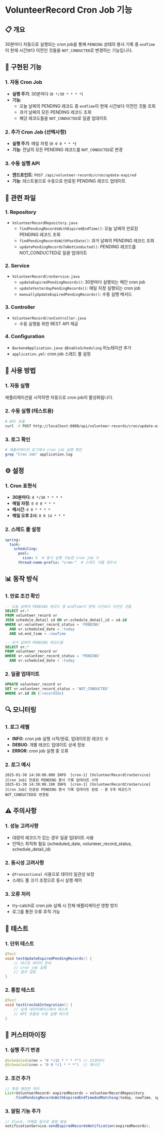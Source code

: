 # VolunteerRecord Cron Job 기능

## 📋 개요
30분마다 자동으로 실행되는 cron job을 통해 `PENDING` 상태의 봉사 기록 중 `endTime`이 현재 시간보다 이전인 것들을 `NOT_CONDUCTED`로 변경하는 기능입니다.

## 🔧 구현된 기능

### 1. 자동 Cron Job
- **실행 주기**: 30분마다 (`0 */30 * * * *`)
- **기능**: 
  - 오늘 날짜의 PENDING 레코드 중 `endTime`이 현재 시간보다 이전인 것들 조회
  - 과거 날짜의 모든 PENDING 레코드 조회
  - 해당 레코드들을 `NOT_CONDUCTED`로 일괄 업데이트

### 2. 추가 Cron Job (선택사항)
- **실행 주기**: 매일 자정 (`0 0 0 * * *`)
- **기능**: 전날의 모든 PENDING 레코드를 `NOT_CONDUCTED`로 변경

### 3. 수동 실행 API
- **엔드포인트**: `POST /api/volunteer-records/cron/update-expired`
- **기능**: 테스트용으로 수동으로 만료된 PENDING 레코드 업데이트

## 📁 관련 파일

### 1. Repository
- `VolunteerRecordRepository.java`
  - `findPendingRecordsWithExpiredEndTime()`: 오늘 날짜의 만료된 PENDING 레코드 조회
  - `findPendingRecordsWithPastDate()`: 과거 날짜의 PENDING 레코드 조회
  - `updatePendingRecordsToNotConducted()`: PENDING 레코드를 NOT_CONDUCTED로 일괄 업데이트

### 2. Service
- `VolunteerRecordCronService.java`
  - `updateExpiredPendingRecords()`: 30분마다 실행되는 메인 cron job
  - `updateYesterdayPendingRecords()`: 매일 자정 실행되는 cron job
  - `manuallyUpdateExpiredPendingRecords()`: 수동 실행 메서드

### 3. Controller
- `VolunteerRecordCronController.java`
  - 수동 실행을 위한 REST API 제공

### 4. Configuration
- `BackendApplication.java`: `@EnableScheduling` 어노테이션 추가
- `application.yml`: cron job 스레드 풀 설정

## 🚀 사용 방법

### 1. 자동 실행
애플리케이션을 시작하면 자동으로 cron job이 활성화됩니다.

### 2. 수동 실행 (테스트용)
```bash
# API 호출
curl -X POST http://localhost:8080/api/volunteer-records/cron/update-expired
```

### 3. 로그 확인
```bash
# 애플리케이션 로그에서 cron job 실행 확인
grep "Cron Job" application.log
```

## ⚙️ 설정

### 1. Cron 표현식
- **30분마다**: `0 */30 * * * *`
- **매일 자정**: `0 0 0 * * *`
- **매시간**: `0 0 * * * *`
- **매일 오후 2시**: `0 0 14 * * *`

### 2. 스레드 풀 설정
```yaml
spring:
  task:
    scheduling:
      pool:
        size: 5  # 동시 실행 가능한 cron job 수
      thread-name-prefix: "cron-"  # 스레드 이름 접두사
```

## 📊 동작 방식

### 1. 만료 조건 확인
```sql
-- 오늘 날짜의 PENDING 레코드 중 endTime이 현재 시간보다 이전인 것들
SELECT vr.*
FROM volunteer_record vr
JOIN schedule_detail sd ON vr.schedule_detail_id = sd.id
WHERE vr.volunteer_record_status = 'PENDING'
  AND vr.scheduled_date = :today
  AND sd.end_time < :nowTime

-- 과거 날짜의 PENDING 레코드들
SELECT vr.*
FROM volunteer_record vr
WHERE vr.volunteer_record_status = 'PENDING'
  AND vr.scheduled_date < :today
```

### 2. 일괄 업데이트
```sql
UPDATE volunteer_record vr
SET vr.volunteer_record_status = 'NOT_CONDUCTED'
WHERE vr.id IN (:recordIds)
```

## 🔍 모니터링

### 1. 로그 레벨
- **INFO**: cron job 실행 시작/완료, 업데이트된 레코드 수
- **DEBUG**: 개별 레코드 업데이트 상세 정보
- **ERROR**: cron job 실행 중 오류

### 2. 로그 예시
```
2025-01-30 14:30:00.000 INFO  [cron-1] [VolunteerRecordCronService] [Cron Job] 만료된 PENDING 봉사 기록 업데이트 시작
2025-01-30 14:30:00.100 INFO  [cron-1] [VolunteerRecordCronService] [Cron Job] 만료된 PENDING 봉사 기록 업데이트 완료 - 총 5개 레코드가 NOT_CONDUCTED로 변경됨
```

## ⚠️ 주의사항

### 1. 성능 고려사항
- 대량의 레코드가 있는 경우 일괄 업데이트 사용
- 인덱스 최적화 필요 (scheduled_date, volunteer_record_status, schedule_detail_id)

### 2. 동시성 고려사항
- `@Transactional` 사용으로 데이터 일관성 보장
- 스레드 풀 크기 조정으로 동시 실행 제어

### 3. 오류 처리
- try-catch로 cron job 실패 시 전체 애플리케이션 영향 방지
- 로그를 통한 오류 추적 가능

## 🧪 테스트

### 1. 단위 테스트
```java
@Test
void testUpdateExpiredPendingRecords() {
    // 테스트 데이터 준비
    // cron job 실행
    // 결과 검증
}
```

### 2. 통합 테스트
```java
@Test
void testCronJobIntegration() {
    // 실제 데이터베이스에서 테스트
    // API 호출로 수동 실행 테스트
}
```

## 🔧 커스터마이징

### 1. 실행 주기 변경
```java
@Scheduled(cron = "0 */15 * * * *") // 15분마다
@Scheduled(cron = "0 0 */1 * * *")  // 매시간
```

### 2. 조건 추가
```java
// 특정 매칭만 처리
List<VolunteerRecord> expiredRecords = volunteerRecordRepository
    .findPendingRecordsWithExpiredEndTimeAndMatching(today, nowTime, specificMatching);
```

### 3. 알림 기능 추가
```java
// Slack, 이메일 등으로 알림 발송
notificationService.sendExpiredRecordsNotification(expiredRecords);
```
